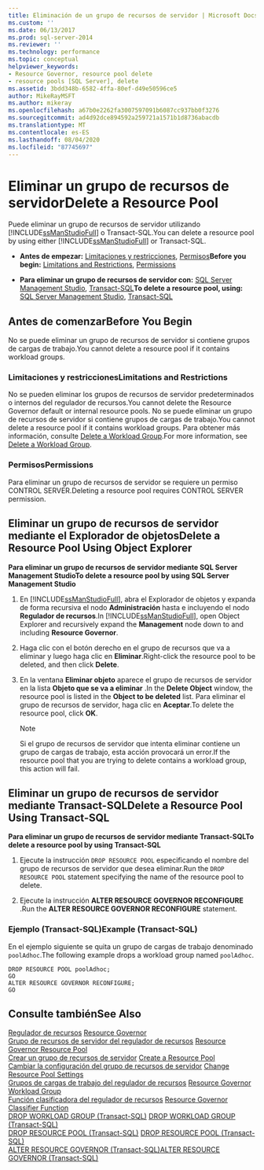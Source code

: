 ```yaml
---
title: Eliminación de un grupo de recursos de servidor | Microsoft Docs
ms.custom: ''
ms.date: 06/13/2017
ms.prod: sql-server-2014
ms.reviewer: ''
ms.technology: performance
ms.topic: conceptual
helpviewer_keywords:
- Resource Governor, resource pool delete
- resource pools [SQL Server], delete
ms.assetid: 3bdd348b-6582-4ffa-80ef-d49e50596ce5
author: MikeRayMSFT
ms.author: mikeray
ms.openlocfilehash: a67b0e2262fa3007597091b6087cc937bb0f3276
ms.sourcegitcommit: ad4d92dce894592a259721a1571b1d8736abacdb
ms.translationtype: MT
ms.contentlocale: es-ES
ms.lasthandoff: 08/04/2020
ms.locfileid: "87745697"
---
```

# <a name="delete-a-resource-pool"></a><span data-ttu-id="4cdb8-102">Eliminar un grupo de recursos de servidor</span><span class="sxs-lookup"><span data-stu-id="4cdb8-102">Delete a Resource Pool</span></span>
  <span data-ttu-id="4cdb8-103">Puede eliminar un grupo de recursos de servidor utilizando [!INCLUDE[ssManStudioFull](../../includes/ssmanstudiofull-md.md)] o Transact-SQL.</span><span class="sxs-lookup"><span data-stu-id="4cdb8-103">You can delete a resource pool by using either [!INCLUDE[ssManStudioFull](../../includes/ssmanstudiofull-md.md)] or Transact-SQL.</span></span>  
  
-   <span data-ttu-id="4cdb8-104">**Antes de empezar:**  [Limitaciones y restricciones](#LimitationsRestrictions), [Permisos](#Permissions)</span><span class="sxs-lookup"><span data-stu-id="4cdb8-104">**Before you begin:**  [Limitations and Restrictions](#LimitationsRestrictions), [Permissions](#Permissions)</span></span>  
  
-   <span data-ttu-id="4cdb8-105">**Para eliminar un grupo de recursos de servidor con:** [SQL Server Management Studio](#DelRPSSMS), [Transact-SQL](#DelRPTSQL)</span><span class="sxs-lookup"><span data-stu-id="4cdb8-105">**To delete a resource pool, using:** [SQL Server Management Studio](#DelRPSSMS), [Transact-SQL](#DelRPTSQL)</span></span>  
  
##  <a name="before-you-begin"></a><a name="BeforeYouBegin"></a> <span data-ttu-id="4cdb8-106">Antes de comenzar</span><span class="sxs-lookup"><span data-stu-id="4cdb8-106">Before You Begin</span></span>  
 <span data-ttu-id="4cdb8-107">No se puede eliminar un grupo de recursos de servidor si contiene grupos de cargas de trabajo.</span><span class="sxs-lookup"><span data-stu-id="4cdb8-107">You cannot delete a resource pool if it contains workload groups.</span></span>  
  
###  <a name="limitations-and-restrictions"></a><a name="LimitationsRestrictions"></a> <span data-ttu-id="4cdb8-108">Limitaciones y restricciones</span><span class="sxs-lookup"><span data-stu-id="4cdb8-108">Limitations and Restrictions</span></span>  
 <span data-ttu-id="4cdb8-109">No se pueden eliminar los grupos de recursos de servidor predeterminados o internos del regulador de recursos.</span><span class="sxs-lookup"><span data-stu-id="4cdb8-109">You cannot delete the Resource Governor default or internal resource pools.</span></span> <span data-ttu-id="4cdb8-110">No se puede eliminar un grupo de recursos de servidor si contiene grupos de cargas de trabajo.</span><span class="sxs-lookup"><span data-stu-id="4cdb8-110">You cannot delete a resource pool if it contains workload groups.</span></span> <span data-ttu-id="4cdb8-111">Para obtener más información, consulte [Delete a Workload Group](delete-a-workload-group.md).</span><span class="sxs-lookup"><span data-stu-id="4cdb8-111">For more information, see [Delete a Workload Group](delete-a-workload-group.md).</span></span>  
  
###  <a name="permissions"></a><a name="Permissions"></a> <span data-ttu-id="4cdb8-112">Permisos</span><span class="sxs-lookup"><span data-stu-id="4cdb8-112">Permissions</span></span>  
 <span data-ttu-id="4cdb8-113">Para eliminar un grupo de recursos de servidor se requiere un permiso CONTROL SERVER.</span><span class="sxs-lookup"><span data-stu-id="4cdb8-113">Deleting a resource pool requires CONTROL SERVER permission.</span></span>  
  
##  <a name="delete-a-resource-pool-using-object-explorer"></a><a name="DelRPSSMS"></a> <span data-ttu-id="4cdb8-114">Eliminar un grupo de recursos de servidor mediante el Explorador de objetos</span><span class="sxs-lookup"><span data-stu-id="4cdb8-114">Delete a Resource Pool Using Object Explorer</span></span>  
 <span data-ttu-id="4cdb8-115">**Para eliminar un grupo de recursos de servidor mediante SQL Server Management Studio**</span><span class="sxs-lookup"><span data-stu-id="4cdb8-115">**To delete a resource pool by using SQL Server Management Studio**</span></span>  
  
1.  <span data-ttu-id="4cdb8-116">En [!INCLUDE[ssManStudioFull](../../includes/ssmanstudiofull-md.md)], abra el Explorador de objetos y expanda de forma recursiva el nodo **Administración** hasta e incluyendo el nodo **Regulador de recursos**.</span><span class="sxs-lookup"><span data-stu-id="4cdb8-116">In [!INCLUDE[ssManStudioFull](../../includes/ssmanstudiofull-md.md)], open Object Explorer and recursively expand the **Management** node down to and including **Resource Governor**.</span></span>  
  
2.  <span data-ttu-id="4cdb8-117">Haga clic con el botón derecho en el grupo de recursos que va a eliminar y luego haga clic en **Eliminar**.</span><span class="sxs-lookup"><span data-stu-id="4cdb8-117">Right-click the resource pool to be deleted, and then click **Delete**.</span></span>  
  
3.  <span data-ttu-id="4cdb8-118">En la ventana **Eliminar objeto** aparece el grupo de recursos de servidor en la lista **Objeto que se va a eliminar** .</span><span class="sxs-lookup"><span data-stu-id="4cdb8-118">In the **Delete Object** window, the resource pool is listed in the **Object to be deleted** list.</span></span> <span data-ttu-id="4cdb8-119">Para eliminar el grupo de recursos de servidor, haga clic en **Aceptar**.</span><span class="sxs-lookup"><span data-stu-id="4cdb8-119">To delete the resource pool, click **OK**.</span></span>  
  
    > [!NOTE]  
    >  <span data-ttu-id="4cdb8-120">Si el grupo de recursos de servidor que intenta eliminar contiene un grupo de cargas de trabajo, esta acción provocará un error.</span><span class="sxs-lookup"><span data-stu-id="4cdb8-120">If the resource pool that you are trying to delete contains a workload group, this action will fail.</span></span>  
  
##  <a name="delete-a-resource-pool-using-transact-sql"></a><a name="DelRPTSQL"></a> <span data-ttu-id="4cdb8-121">Eliminar un grupo de recursos de servidor mediante Transact-SQL</span><span class="sxs-lookup"><span data-stu-id="4cdb8-121">Delete a Resource Pool Using Transact-SQL</span></span>  
 <span data-ttu-id="4cdb8-122">**Para eliminar un grupo de recursos de servidor mediante Transact-SQL**</span><span class="sxs-lookup"><span data-stu-id="4cdb8-122">**To delete a resource pool by using Transact-SQL**</span></span>  
  
1.  <span data-ttu-id="4cdb8-123">Ejecute la instrucción `DROP RESOURCE POOL` especificando el nombre del grupo de recursos de servidor que desea eliminar.</span><span class="sxs-lookup"><span data-stu-id="4cdb8-123">Run the `DROP RESOURCE POOL` statement specifying the name of the resource pool to delete.</span></span>  
  
2.  <span data-ttu-id="4cdb8-124">Ejecute la instrucción **ALTER RESOURCE GOVERNOR RECONFIGURE** .</span><span class="sxs-lookup"><span data-stu-id="4cdb8-124">Run the **ALTER RESOURCE GOVERNOR RECONFIGURE** statement.</span></span>  
  
### <a name="example-transact-sql"></a><span data-ttu-id="4cdb8-125">Ejemplo (Transact-SQL)</span><span class="sxs-lookup"><span data-stu-id="4cdb8-125">Example (Transact-SQL)</span></span>  
 <span data-ttu-id="4cdb8-126">En el ejemplo siguiente se quita un grupo de cargas de trabajo denominado `poolAdhoc`.</span><span class="sxs-lookup"><span data-stu-id="4cdb8-126">The following example drops a workload group named `poolAdhoc`.</span></span>  
  
```  
DROP RESOURCE POOL poolAdhoc;  
GO  
ALTER RESOURCE GOVERNOR RECONFIGURE;  
GO  
```  
  
## <a name="see-also"></a><span data-ttu-id="4cdb8-127">Consulte también</span><span class="sxs-lookup"><span data-stu-id="4cdb8-127">See Also</span></span>  
 <span data-ttu-id="4cdb8-128">[Regulador de recursos](resource-governor.md) </span><span class="sxs-lookup"><span data-stu-id="4cdb8-128">[Resource Governor](resource-governor.md) </span></span>  
 <span data-ttu-id="4cdb8-129">[Grupo de recursos de servidor del regulador de recursos](resource-governor-resource-pool.md) </span><span class="sxs-lookup"><span data-stu-id="4cdb8-129">[Resource Governor Resource Pool](resource-governor-resource-pool.md) </span></span>  
 <span data-ttu-id="4cdb8-130">[Crear un grupo de recursos de servidor](create-a-resource-pool.md) </span><span class="sxs-lookup"><span data-stu-id="4cdb8-130">[Create a Resource Pool](create-a-resource-pool.md) </span></span>  
 <span data-ttu-id="4cdb8-131">[Cambiar la configuración del grupo de recursos de servidor](change-resource-pool-settings.md) </span><span class="sxs-lookup"><span data-stu-id="4cdb8-131">[Change Resource Pool Settings](change-resource-pool-settings.md) </span></span>  
 <span data-ttu-id="4cdb8-132">[Grupos de cargas de trabajo del regulador de recursos](resource-governor-workload-group.md) </span><span class="sxs-lookup"><span data-stu-id="4cdb8-132">[Resource Governor Workload Group](resource-governor-workload-group.md) </span></span>  
 <span data-ttu-id="4cdb8-133">[Función clasificadora del regulador de recursos](resource-governor-classifier-function.md) </span><span class="sxs-lookup"><span data-stu-id="4cdb8-133">[Resource Governor Classifier Function](resource-governor-classifier-function.md) </span></span>  
 <span data-ttu-id="4cdb8-134">[DROP WORKLOAD GROUP &#40;Transact-SQL&#41;](/sql/t-sql/statements/drop-workload-group-transact-sql) </span><span class="sxs-lookup"><span data-stu-id="4cdb8-134">[DROP WORKLOAD GROUP &#40;Transact-SQL&#41;](/sql/t-sql/statements/drop-workload-group-transact-sql) </span></span>  
 <span data-ttu-id="4cdb8-135">[DROP RESOURCE POOL &#40;Transact-SQL&#41;](/sql/t-sql/statements/drop-resource-pool-transact-sql) </span><span class="sxs-lookup"><span data-stu-id="4cdb8-135">[DROP RESOURCE POOL &#40;Transact-SQL&#41;](/sql/t-sql/statements/drop-resource-pool-transact-sql) </span></span>  
 [<span data-ttu-id="4cdb8-136">ALTER RESOURCE GOVERNOR &#40;Transact-SQL&#41;</span><span class="sxs-lookup"><span data-stu-id="4cdb8-136">ALTER RESOURCE GOVERNOR &#40;Transact-SQL&#41;</span></span>](/sql/t-sql/statements/alter-resource-governor-transact-sql)  
  
  
